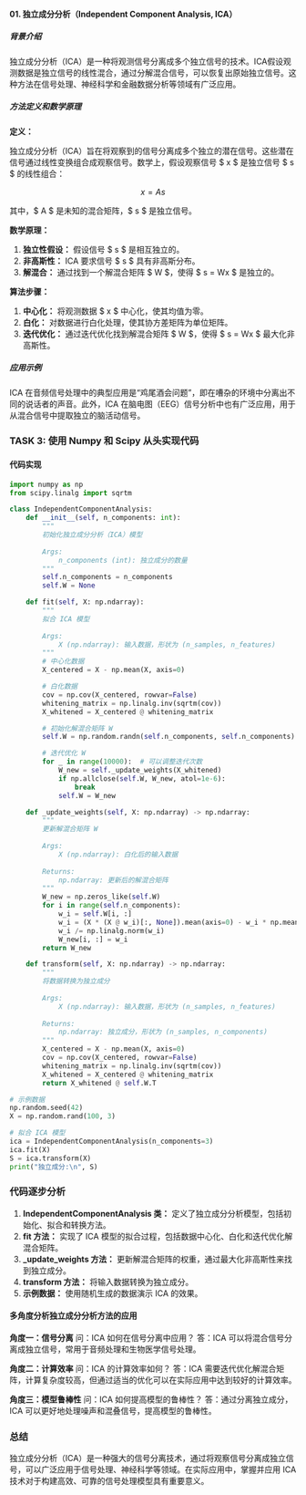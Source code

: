 
#### 01. 独立成分分析（Independent Component Analysis, ICA）

##### 背景介绍
独立成分分析（ICA）是一种将观测信号分离成多个独立信号的技术。ICA假设观测数据是独立信号的线性混合，通过分解混合信号，可以恢复出原始独立信号。这种方法在信号处理、神经科学和金融数据分析等领域有广泛应用。

##### 方法定义和数学原理
**定义：**

独立成分分析（ICA）旨在将观察到的信号分离成多个独立的潜在信号。这些潜在信号通过线性变换组合成观察信号。数学上，假设观察信号 $ x $ 是独立信号 $ s $ 的线性组合：

$$
x = As
$$

其中，$ A $ 是未知的混合矩阵，$ s $ 是独立信号。

**数学原理：**

1. **独立性假设：** 假设信号 $ s $ 是相互独立的。
2. **非高斯性：** ICA 要求信号 $ s $ 具有非高斯分布。
3. **解混合：** 通过找到一个解混合矩阵 $ W $，使得 $ s = Wx $ 是独立的。

**算法步骤：**

1. **中心化：** 将观测数据 $ x $ 中心化，使其均值为零。
2. **白化：** 对数据进行白化处理，使其协方差矩阵为单位矩阵。
3. **迭代优化：** 通过迭代优化找到解混合矩阵 $ W $，使得 $ s = Wx $ 最大化非高斯性。

##### 应用示例
ICA 在音频信号处理中的典型应用是“鸡尾酒会问题”，即在嘈杂的环境中分离出不同的说话者的声音。此外，ICA 在脑电图（EEG）信号分析中也有广泛应用，用于从混合信号中提取独立的脑活动信号。

### TASK 3: 使用 Numpy 和 Scipy 从头实现代码

#### 代码实现

```python
import numpy as np
from scipy.linalg import sqrtm

class IndependentComponentAnalysis:
    def __init__(self, n_components: int):
        """
        初始化独立成分分析（ICA）模型
        
        Args:
            n_components (int): 独立成分的数量
        """
        self.n_components = n_components
        self.W = None

    def fit(self, X: np.ndarray):
        """
        拟合 ICA 模型
        
        Args:
            X (np.ndarray): 输入数据，形状为 (n_samples, n_features)
        """
        # 中心化数据
        X_centered = X - np.mean(X, axis=0)

        # 白化数据
        cov = np.cov(X_centered, rowvar=False)
        whitening_matrix = np.linalg.inv(sqrtm(cov))
        X_whitened = X_centered @ whitening_matrix

        # 初始化解混合矩阵 W
        self.W = np.random.randn(self.n_components, self.n_components)

        # 迭代优化 W
        for _ in range(10000):  # 可以调整迭代次数
            W_new = self._update_weights(X_whitened)
            if np.allclose(self.W, W_new, atol=1e-6):
                break
            self.W = W_new

    def _update_weights(self, X: np.ndarray) -> np.ndarray:
        """
        更新解混合矩阵 W
        
        Args:
            X (np.ndarray): 白化后的输入数据
        
        Returns:
            np.ndarray: 更新后的解混合矩阵
        """
        W_new = np.zeros_like(self.W)
        for i in range(self.n_components):
            w_i = self.W[i, :]
            w_i = (X * (X @ w_i)[:, None]).mean(axis=0) - w_i * np.mean((X @ w_i)**2)
            w_i /= np.linalg.norm(w_i)
            W_new[i, :] = w_i
        return W_new

    def transform(self, X: np.ndarray) -> np.ndarray:
        """
        将数据转换为独立成分
        
        Args:
            X (np.ndarray): 输入数据，形状为 (n_samples, n_features)
        
        Returns:
            np.ndarray: 独立成分，形状为 (n_samples, n_components)
        """
        X_centered = X - np.mean(X, axis=0)
        cov = np.cov(X_centered, rowvar=False)
        whitening_matrix = np.linalg.inv(sqrtm(cov))
        X_whitened = X_centered @ whitening_matrix
        return X_whitened @ self.W.T

# 示例数据
np.random.seed(42)
X = np.random.rand(100, 3)

# 拟合 ICA 模型
ica = IndependentComponentAnalysis(n_components=3)
ica.fit(X)
S = ica.transform(X)
print("独立成分:\n", S)
```

### 代码逐步分析

1. **IndependentComponentAnalysis 类：** 定义了独立成分分析模型，包括初始化、拟合和转换方法。
2. **fit 方法：** 实现了 ICA 模型的拟合过程，包括数据中心化、白化和迭代优化解混合矩阵。
3. **_update_weights 方法：** 更新解混合矩阵的权重，通过最大化非高斯性来找到独立成分。
4. **transform 方法：** 将输入数据转换为独立成分。
5. **示例数据：** 使用随机生成的数据演示 ICA 的效果。

#### 多角度分析独立成分分析方法的应用

**角度一：信号分离**
问：ICA 如何在信号分离中应用？
答：ICA 可以将混合信号分离成独立信号，常用于音频处理和生物医学信号处理。

**角度二：计算效率**
问：ICA 的计算效率如何？
答：ICA 需要迭代优化解混合矩阵，计算复杂度较高，但通过适当的优化可以在实际应用中达到较好的计算效率。

**角度三：模型鲁棒性**
问：ICA 如何提高模型的鲁棒性？
答：通过分离独立成分，ICA 可以更好地处理噪声和混叠信号，提高模型的鲁棒性。

### 总结

独立成分分析（ICA）是一种强大的信号分离技术，通过将观察信号分离成独立信号，可以广泛应用于信号处理、神经科学等领域。在实际应用中，掌握并应用 ICA 技术对于构建高效、可靠的信号处理模型具有重要意义。